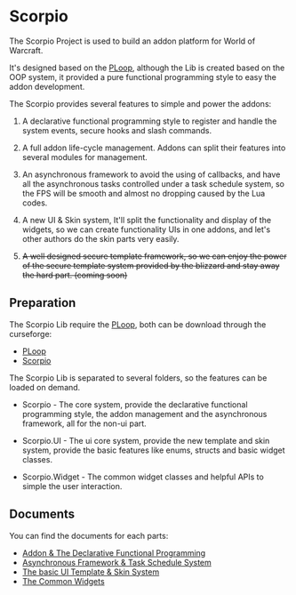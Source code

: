 # Scorpio

The Scorpio Project is used to build an addon platform for World of Warcraft.

It's designed based on the [PLoop](https://github.com/kurapica/PLoop_WOW), although the Lib is created based on
the OOP system, it provided a pure functional programming style to easy the addon development. 

The Scorpio provides several features to simple and power the addons:

1. A declarative functional programming style to register and handle the system events, secure hooks and slash commands.

2. A full addon life-cycle management. Addons can split their features into several modules for management.

3. An asynchronous framework to avoid the using of callbacks, and have all the asynchronous tasks controlled under
a task schedule system, so the FPS will be smooth and almost no dropping caused by the Lua codes.

4. A new UI & Skin system, It'll split the functionality and display of the widgets, so we can create functionality 
UIs in one addons, and let's other authors do the skin parts very easily.

5. ~~A well designed secure template framework, so we can enjoy the power of the secure template system provided by 
the blizzard and stay away the hard part. (coming soon)~~

## Preparation

The Scorpio Lib require the [PLoop](https://github.com/kurapica/PLoop_WOW), both can be download through the curseforge:

* [PLoop](https://www.curseforge.com/wow/addons/ploop)
* [Scorpio](https://www.curseforge.com/wow/addons/scorpio)

The Scorpio Lib is separated to several folders, so the features can be loaded on demand.

* Scorpio - The core system, provide the declarative functional programming style, the addon management and the 
    asynchronous framework, all for the non-ui part.

* Scorpio.UI - The ui core system, provide the new template and skin system, provide the basic features like enums,
    structs and basic widget classes.

* Scorpio.Widget - The common widget classes and helpful APIs to simple the user interaction.

## Documents

You can find the documents for each parts:

* [Addon & The Declarative Functional Programming](https://github.com/kurapica/Scorpio/blob/master/Docs/001.addon.md)
* [Asynchronous Framework & Task Schedule System](https://github.com/kurapica/Scorpio/blob/master/Docs/002.async.md)
* [The basic UI Template & Skin System](https://github.com/kurapica/Scorpio/blob/master/Docs/003.ui.md)
* [The Common Widgets](https://github.com/kurapica/Scorpio/blob/master/Docs/004.widget.md)